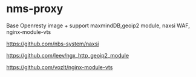 # nms-proxy
Base Openresty image + support maxmindDB,geoip2 module, naxsi WAF, nginx-module-vts

https://github.com/nbs-system/naxsi

https://github.com/leev/ngx_http_geoip2_module

https://github.com/vozlt/nginx-module-vts
